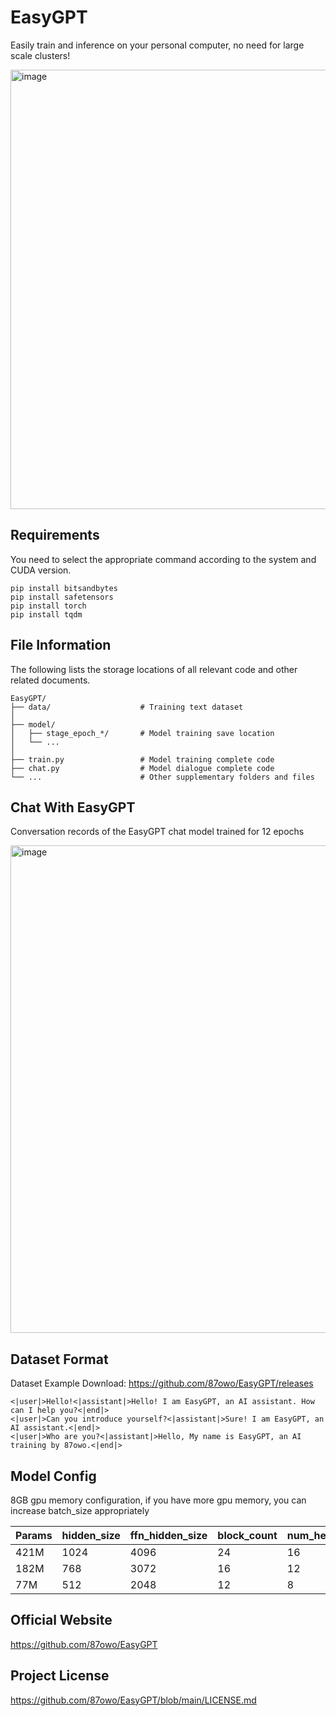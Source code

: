 # EasyGPT

Easily train and inference on your personal computer, no need for large scale clusters!

<img width="1397" height="703" alt="image" src="https://github.com/user-attachments/assets/718aed82-5a84-4d39-ad4d-eb8b2fb031e8" />

## Requirements

You need to select the appropriate command according to the system and CUDA version.

```
pip install bitsandbytes
pip install safetensors
pip install torch
pip install tqdm
```

## File Information

The following lists the storage locations of all relevant code and other related documents.

```
EasyGPT/
├── data/                    # Training text dataset
│
├── model/
│   ├── stage_epoch_*/       # Model training save location
│   └── ...
│
├── train.py                 # Model training complete code
├── chat.py                  # Model dialogue complete code
└── ...                      # Other supplementary folders and files
```

## Chat With EasyGPT

Conversation records of the EasyGPT chat model trained for 12 epochs

<img width="1793" height="780" alt="image" src="https://github.com/user-attachments/assets/84d3442c-c39d-4220-a5f6-d51dcfb6e52d" />

## Dataset Format

Dataset Example Download: https://github.com/87owo/EasyGPT/releases

```
<|user|>Hello!<|assistant|>Hello! I am EasyGPT, an AI assistant. How can I help you?<|end|>
<|user|>Can you introduce yourself?<|assistant|>Sure! I am EasyGPT, an AI assistant.<|end|>
<|user|>Who are you?<|assistant|>Hello, My name is EasyGPT, an AI training by 87owo.<|end|>
```

## Model Config

8GB gpu memory configuration, if you have more gpu memory, you can increase batch_size appropriately

| Params | hidden_size | ffn_hidden_size | block_count | num_heads | vocab_size | batch_size |
|--------|-------------|-----------------|-------------|-----------|------------|------------|
| 421M   | 1024        | 4096            | 24          | 16        | 32000      | 2          |
| 182M   | 768         | 3072            | 16          | 12        | 32000      | 4          |
| 77M    | 512         | 2048            | 12          | 8         | 32000      | 8          |

## Official Website

https://github.com/87owo/EasyGPT

## Project License

https://github.com/87owo/EasyGPT/blob/main/LICENSE.md
